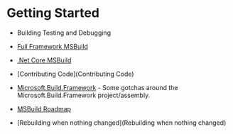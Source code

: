 # Getting Started

* Building Testing and Debugging
 * [Full Framework MSBuild](https://github.com/Microsoft/msbuild/wiki/Building-Testing-and-Debugging-on-Full-Framework-MSBuild)
 * [.Net Core MSBuild](https://github.com/Microsoft/msbuild/wiki/Building-Testing-and-Debugging-on-.Net-Core-MSBuild)
* [Contributing Code](Contributing Code)
* [Microsoft.Build.Framework](Microsoft.Build.Framework) - Some gotchas around the Microsoft.Build.Framework project/assembly.
* [MSBuild Roadmap](Roadmap)

* [Rebuilding when nothing changed](Rebuilding when nothing changed)